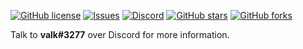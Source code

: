 [![GitHub license](https://img.shields.io/github/license/valkyrienyanko/Unity-Server-Client-Model?color=brightgreen)](https://github.com/valkyrienyanko/Unity-Server-Client-Model/blob/master/LICENSE)
[![Issues](https://img.shields.io/github/issues/valkyrienyanko/Unity-Server-Client-Model)](https://github.com/valkyrienyanko/Unity-Server-Client-Model/issues)
[![Discord](https://img.shields.io/discord/453710350454620160.svg)](https://discordapp.com/invite/N9QVxbM)
[![GitHub stars](https://img.shields.io/github/stars/valkyrienyanko/Unity-Server-Client-Model?color=brightgreen)](https://github.com/valkyrienyanko/Unity-Server-Client-Model/stargazers)
[![GitHub forks](https://img.shields.io/github/forks/valkyrienyanko/Unity-Server-Client-Model?color=brightgreen)](https://github.com/valkyrienyanko/Unity-Server-Client-Model/network)

Talk to **valk#3277** over Discord for more information.
